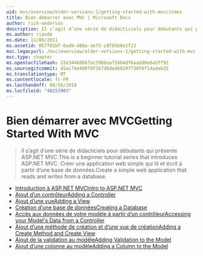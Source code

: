 ```yaml
---
uid: mvc/overview/older-versions-1/getting-started-with-mvc/index
title: Bien démarrer avec MVC | Microsoft Docs
author: rick-anderson
description: Il s’agit d’une série de didacticiels pour débutants qui présente ASP.NET MVC. Créer une application web simple qui lit et écrit à partir d’une base de données.
ms.author: riande
ms.date: 11/08/2011
ms.assetid: 057f01bf-0ad9-488a-ae75-c8f85b8e1f23
msc.legacyurl: /mvc/overview/older-versions-1/getting-started-with-mvc
msc.type: chapter
ms.openlocfilehash: 22e344b0667ac596bea75884df6aadd8e6a5ff92
ms.sourcegitcommit: 45ac74e400f9f2b7dbded66297730f6f14a4eb25
ms.translationtype: MT
ms.contentlocale: fr-FR
ms.lasthandoff: 08/16/2018
ms.locfileid: "48253903"
---
```

<a name="getting-started-with-mvc"></a><span data-ttu-id="bcfa0-104">Bien démarrer avec MVC</span><span class="sxs-lookup"><span data-stu-id="bcfa0-104">Getting Started With MVC</span></span>
====================
> <span data-ttu-id="bcfa0-105">Il s’agit d’une série de didacticiels pour débutants qui présente ASP.NET MVC.</span><span class="sxs-lookup"><span data-stu-id="bcfa0-105">This is a beginner tutorial series that introduces ASP.NET MVC.</span></span> <span data-ttu-id="bcfa0-106">Créer une application web simple qui lit et écrit à partir d’une base de données.</span><span class="sxs-lookup"><span data-stu-id="bcfa0-106">Create a simple web application that reads and writes from a database.</span></span>


- [<span data-ttu-id="bcfa0-107">Introduction à ASP.NET MVC</span><span class="sxs-lookup"><span data-stu-id="bcfa0-107">Intro to ASP.NET MVC</span></span>](getting-started-with-mvc-part1.md)
- [<span data-ttu-id="bcfa0-108">Ajout d’un contrôleur</span><span class="sxs-lookup"><span data-stu-id="bcfa0-108">Adding a Controller</span></span>](getting-started-with-mvc-part2.md)
- [<span data-ttu-id="bcfa0-109">Ajout d’une vue</span><span class="sxs-lookup"><span data-stu-id="bcfa0-109">Adding a View</span></span>](getting-started-with-mvc-part3.md)
- [<span data-ttu-id="bcfa0-110">Création d’une base de données</span><span class="sxs-lookup"><span data-stu-id="bcfa0-110">Creating a Database</span></span>](getting-started-with-mvc-part4.md)
- [<span data-ttu-id="bcfa0-111">Accès aux données de votre modèle à partir d’un contrôleur</span><span class="sxs-lookup"><span data-stu-id="bcfa0-111">Accessing your Model's Data from a Controller</span></span>](getting-started-with-mvc-part5.md)
- [<span data-ttu-id="bcfa0-112">Ajout d’une méthode de création et d’une vue de création</span><span class="sxs-lookup"><span data-stu-id="bcfa0-112">Adding a Create Method and Create View</span></span>](getting-started-with-mvc-part6.md)
- [<span data-ttu-id="bcfa0-113">Ajout de la validation au modèle</span><span class="sxs-lookup"><span data-stu-id="bcfa0-113">Adding Validation to the Model</span></span>](getting-started-with-mvc-part7.md)
- [<span data-ttu-id="bcfa0-114">Ajout d’une colonne au modèle</span><span class="sxs-lookup"><span data-stu-id="bcfa0-114">Adding a Column to the Model</span></span>](getting-started-with-mvc-part8.md)
